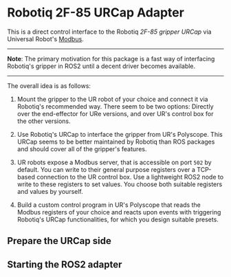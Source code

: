 # Robotiq 2F-85 URCap Adapter

This is a direct control interface to the Robotiq *2F-85 gripper URCap* via Universal Robot's [Modbus](https://www.universal-robots.com/articles/ur/interface-communication/modbus-server/).

---

**Note**: The primary motivation for this package is a fast way of interfacing Robotiq's gripper in ROS2 until
a decent driver becomes available.

---

The overall idea is as follows:

1) Mount the gripper to the UR robot of your choice and connect it via
Robotiq's recommended way. There seem to be two options: Directly over the
end-effector for URe versions, and over UR's control box for the other
versions.

2) Use Robotiq's URCap to interface the gripper from UR's Polyscope. This
URCap seems to be better maintained by Robotiq than ROS packages and should cover all of the gripper's features.

3) UR robots expose a Modbus server, that is accessible on port `502` by default. You can write to their general
purpose registers over a TCP-based connection to the UR control box.
Use a lightweight ROS2 node to write to these registers to set values.
You choose both suitable registers and values by yourself.

3) Build a custom control program in UR's Polyscope that reads the Modbus
registers of your choice and reacts upon events with triggering Robotiq's URCap
functionalities, for which you design suitable presets.



## Prepare the URCap side

## Starting the ROS2 adapter
